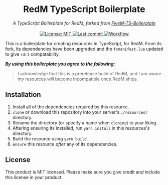 <h1 align="center">RedM TypeScript Boilerplate</h1>

<p align="center">
  <i>A TypeScript Boilerplate for RedM, forked from <a target="_blank" href="https://github.com/d0p3t/fivem-ts-boilerplate">FiveM-TS-Boilerplate</a></i>
  <br>
  <br>
  <a href="https://github.com/Ascent-Gaming/redm-ts-boilerplate/blob/master/LICENSE">
    <img src="https://img.shields.io/badge/License-MIT-blue.svg?style=flat" alt="License: MIT">
  </a>
  <a href="https://github.com/Ascent-Gaming/redm-ts-boilerplate/commits/master">
    <img src="https://img.shields.io/github/last-commit/Ascent-Gaming/redm-ts-boilerplate.svg?style=flat" alt="Last commit">
  </a>
  <a href="">
    <img src="https://img.shields.io/github/workflow/status/Ascent-Gaming/redm-ts-boilerplate/Node.js%20CI" alt="Workflow">
  </a>
</p>

This is a boilerplate for creating resources in TypeScript, for RedM. From its fork, its dependencies have been upgraded and the `fxmanifest.lua` updated to give `rdr3` compatability.

***By using this boilerplate you agree to the following:***
> I acknowledge that this is a prerelease build of RedM, and I am aware my resources *will* become incompatible once RedM ships.

## Installation

1. Install all of the dependencies required by this resource.
2. `clone` or download this repository into your server's `./resources/` directory.
3. Rename the directory (or specify a name when `cloning`) to your liking.
4. Aftering ensuring its installed, run `yarn install` in this resources's directory.
5. Build the resource using `yarn build`.
6. `ensure` this resource *after* any of its dependencies.

## License
This product is MIT licensed. Please make sure you give credit and include this license in your product.
